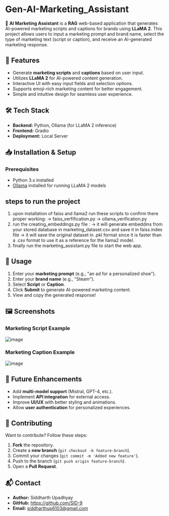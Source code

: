 # Gen-AI-Marketing_Assistant

🚀 **AI Marketing Assistant** is a **RAG**  web-based application that generates AI-powered marketing scripts and captions for brands using **LLaMA 2**. This project allows users to input a marketing prompt and brand name, select the type of marketing text (script or caption), and receive an AI-generated marketing response.

## 🌟 Features
- Generate **marketing scripts** and **captions** based on user input.
- Utilizes **LLaMA 2** for AI-powered content generation.
- Interactive UI with easy input fields and selection options.
- Supports emoji-rich marketing content for better engagement.
- Simple and intuitive design for seamless user experience.

## 🛠️ Tech Stack
- **Backend:** Python, Ollama (for LLaMA 2 inference)
- **Frontend:** Gradio
- **Deployment:** Local Server

## 📥 Installation & Setup
### Prerequisites
- Python 3.x installed
- [Ollama](https://ollama.ai/) installed for running LLaMA 2 models

## steps to run the project
1. upon installation of faiss and llama2 run these scripts to confirm there proper working:
  -> faiss_verfification.py
  -> ollama_verification.py
2. run the creating_embeddings.py file :
   -> it will generate embeddins from your stored database in marketing_dataset.csv and save it in faiss.index file
   -> it will save the original dataset in .pkl format since it is faster than a .csv format to use it as a reference for the llama2 model.
4. finally run the marketing_assistant.py file to start the web app.

## 🚀 Usage
1. Enter your **marketing prompt** (e.g., "an ad for a personalized shoe").
2. Enter your **brand name** (e.g., "Steam").
3. Select **Script** or **Caption**.
4. Click **Submit** to generate AI-powered marketing content.
5. View and copy the generated response!

## 🖼️ Screenshots
### Marketing Script Example
![image](https://github.com/user-attachments/assets/dd0f898f-f9ca-49fa-86f9-c30f29732a09)


### Marketing Caption Example
![image](https://github.com/user-attachments/assets/4602b9bf-e6a9-42b1-a6ef-eb5051360337)


## 🎯 Future Enhancements
- Add **multi-model support** (Mistral, GPT-4, etc.).
- Implement **API integration** for external access.
- Improve **UI/UX** with better styling and animations.
- Allow **user authentication** for personalized experiences.

## 🤝 Contributing
Want to contribute? Follow these steps:
1. **Fork** the repository.
2. Create a **new branch** (`git checkout -b feature-branch`).
3. Commit your changes (`git commit -m 'Added new feature'`).
4. Push to the branch (`git push origin feature-branch`).
5. Open a **Pull Request**.

## 📬 Contact
- **Author:** Siddharth Upadhyay
- **GitHub:** https://github.com/SID-9
- **Email:** siddharthup6103@gmail.com

